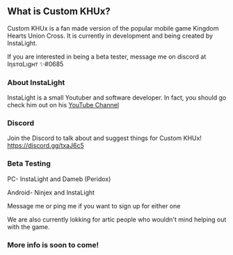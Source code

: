 ## What is Custom KHUx?

Custom KHUx is a fan made version of the popular mobile game Kingdom Hearts Union Cross. It is currently in development and being created by InstaLight.

If you are interested in being a beta tester, message me on discord at IηѕтαLιgнт ✨#0685


### About InstaLight

InstaLight is a small Youtuber and software developer. In fact, you should go check him out on his [YouTube Channel](https://www.youtube.com/channel/UCaPMIrGFUql7Me5W-6j-nMA?view_as=subscriber)


### Discord

Join the Discord to talk about and suggest things for Custom KHUx! https://discord.gg/txaJ6c5

### Beta Testing

PC- InstaLight and Dameb (Peridox)

Android- Ninjex and InstaLight

Message me or ping me if you want to sign up for either one

We are also currently lokking for artic people who wouldn't mind helping out with the game.



### More info is soon to come!
